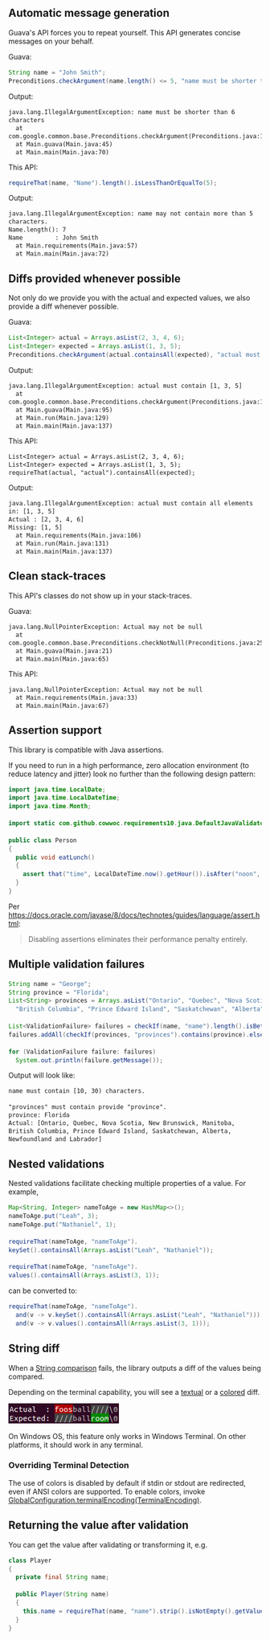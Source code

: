 ## Automatic message generation

Guava's API forces you to repeat yourself. This API generates concise messages on your behalf.

Guava:

```java
String name = "John Smith";
Preconditions.checkArgument(name.length() <= 5, "name must be shorter than 6 characters");
```

Output:

```
java.lang.IllegalArgumentException: name must be shorter than 6 characters
  at com.google.common.base.Preconditions.checkArgument(Preconditions.java:146)
  at Main.guava(Main.java:45)
  at Main.main(Main.java:70)
```

This API:

```java
requireThat(name, "Name").length().isLessThanOrEqualTo(5);
```

Output:

```
java.lang.IllegalArgumentException: name may not contain more than 5 characters.
Name.length(): 7
Name         : John Smith
  at Main.requirements(Main.java:57)
  at Main.main(Main.java:72)
```

## Diffs provided whenever possible

Not only do we provide you with the actual and expected values, we also provide a diff whenever possible.

Guava:

```java
List<Integer> actual = Arrays.asList(2, 3, 4, 6);
List<Integer> expected = Arrays.asList(1, 3, 5);
Preconditions.checkArgument(actual.containsAll(expected), "actual must contain %s", expected);
```

Output:

```
java.lang.IllegalArgumentException: actual must contain [1, 3, 5]
  at com.google.common.base.Preconditions.checkArgument(Preconditions.java:146)
  at Main.guava(Main.java:95)
  at Main.run(Main.java:129)
  at Main.main(Main.java:137)
```

This API:

```
List<Integer> actual = Arrays.asList(2, 3, 4, 6);
List<Integer> expected = Arrays.asList(1, 3, 5);
requireThat(actual, "actual").containsAll(expected);
```

Output:

```
java.lang.IllegalArgumentException: actual must contain all elements in: [1, 3, 5]
Actual : [2, 3, 4, 6]
Missing: [1, 5]
  at Main.requirements(Main.java:106)
  at Main.run(Main.java:131)
  at Main.main(Main.java:137)
```

## Clean stack-traces

This API's classes do not show up in your stack-traces.

Guava:
```
java.lang.NullPointerException: Actual may not be null
  at com.google.common.base.Preconditions.checkNotNull(Preconditions.java:251)
  at Main.guava(Main.java:21)
  at Main.main(Main.java:65)
```

This API:

```
java.lang.NullPointerException: Actual may not be null
  at Main.requirements(Main.java:33)
  at Main.main(Main.java:67)
```

## Assertion support

This library is compatible with Java assertions.

If you need to run in a high performance, zero allocation environment (to reduce latency and jitter) look no
further than the following design pattern:

```java
import java.time.LocalDate;
import java.time.LocalDateTime;
import java.time.Month;

import static com.github.cowwoc.requirements10.java.DefaultJavaValidators.that;

public class Person
{
  public void eatLunch()
  {
    assert that("time", LocalDateTime.now().getHour()).isAfter("noon", 12).elseThrow();
  }
}
```

Per https://docs.oracle.com/javase/8/docs/technotes/guides/language/assert.html:

> Disabling assertions eliminates their performance penalty entirely.

## Multiple validation failures

```java
String name = "George";
String province = "Florida";
List<String> provinces = Arrays.asList("Ontario", "Quebec", "Nova Scotia", "New Brunswick", "Manitoba",
  "British Columbia", "Prince Edward Island", "Saskatchewan", "Alberta", "Newfoundland and Labrador");

List<ValidationFailure> failures = checkIf(name, "name").length().isBetween(10, 30).elseGetFailures();
failures.addAll(checkIf(provinces, "provinces").contains(province).elseGetFailures());

for (ValidationFailure failure: failures)
  System.out.println(failure.getMessage());
```

Output will look like:

```
name must contain [10, 30) characters.

"provinces" must contain provide "province".
province: Florida
Actual: [Ontario, Quebec, Nova Scotia, New Brunswick, Manitoba, British Columbia, Prince Edward Island, Saskatchewan, Alberta, Newfoundland and Labrador]
```

## Nested validations

Nested validations facilitate checking multiple properties of a value. For example,

```java
Map<String, Integer> nameToAge = new HashMap<>();
nameToAge.put("Leah", 3);
nameToAge.put("Nathaniel", 1);

requireThat(nameToAge, "nameToAge").
keySet().containsAll(Arrays.asList("Leah", "Nathaniel"));

requireThat(nameToAge, "nameToAge").
values().containsAll(Arrays.asList(3, 1));
```

can be converted to:

```java
requireThat(nameToAge, "nameToAge").
  and(v -> v.keySet().containsAll(Arrays.asList("Leah", "Nathaniel"))).
  and(v -> v.values().containsAll(Arrays.asList(3, 1)));
```

## String diff

When
a [String comparison](https://cowwoc.github.io/requirements.java/10.6/com.github.cowwoc.requirements.java/com/github/cowwoc/requirements10/java/type/component/ObjectValidatorComponent#isEqualTo(java.lang.Object))
fails, the library outputs a diff of the values being compared.

Depending on the terminal capability, you will see a [textual](textual_diff.md) or a [colored](colored_diff.md) diff.

![colored-diff-example4.png](colored-diff-example4.png)

On Windows OS, this feature only works in Windows Terminal. On other platforms, it should work in any
terminal.

### Overriding Terminal Detection

The use of colors is disabled by default if stdin or stdout are redirected, even if ANSI colors are supported.
To enable colors,
invoke [GlobalConfiguration.terminalEncoding(TerminalEncoding)](https://cowwoc.github.io/requirements.java/10.6/com.github.cowwoc.requirements.java/com/github/cowwoc/requirements10/java/GlobalConfiguration.html#terminalEncoding(com.github.cowwoc.requirements10.java.TerminalEncoding)).

## Returning the value after validation

You can get the value after validating or transforming it, e.g.

```java
class Player
{
  private final String name;

  public Player(String name)
  {
    this.name = requireThat(name, "name").strip().isNotEmpty().getValue();
  }
}
```